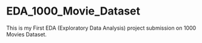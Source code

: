 # EDA_1000_Movie_Dataset
This is my First EDA (Exploratory Data Analysis) project submission on 1000 Movies Dataset.  
